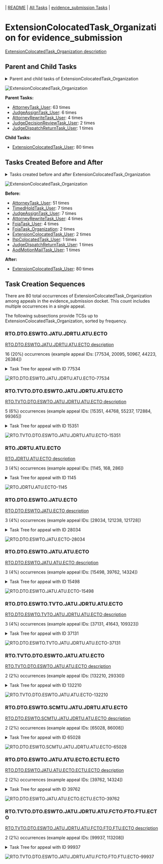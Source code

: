 <!-- DO NOT EDIT THIS FILE.  This file is autogenerated. -->
| [README](../README.md) | [All Tasks](../alltasks.md) | [evidence_submission Tasks](tasklist.md) |

# ExtensionColocatedTask_Organization for evidence_submission

[ExtensionColocatedTask_Organization description](../descr/ExtensionColocatedTask_Organization.md)

## Parent and Child Tasks

<details><summary markdown='span'>Parent and child tasks of ExtensionColocatedTask_Organization
</summary>

```
digraph G {
rankdir=LR;
node [shape=box]
"ExtensionColocatedTask_Organization" -> "ExtensionColocatedTask_User" [label=80]
"AttorneyTask_User" -> "ExtensionColocatedTask_Organization" [label=63]
"JudgeAssignTask_User" -> "ExtensionColocatedTask_Organization" [label=6]
"AttorneyRewriteTask_User" -> "ExtensionColocatedTask_Organization" [label=4]
"JudgeDecisionReviewTask_User" -> "ExtensionColocatedTask_Organization" [label=2]
"JudgeDispatchReturnTask_User" -> "ExtensionColocatedTask_Organization" [label=1]
}
```
</details>

![ExtensionColocatedTask_Organization](dot/ExtensionColocatedTask_Organization-parentchild.dot.png)

**Parent Tasks:**

   * [AttorneyTask_User](AttorneyTask_User.md): 63 times
   * [JudgeAssignTask_User](JudgeAssignTask_User.md): 6 times
   * [AttorneyRewriteTask_User](AttorneyRewriteTask_User.md): 4 times
   * [JudgeDecisionReviewTask_User](JudgeDecisionReviewTask_User.md): 2 times
   * [JudgeDispatchReturnTask_User](JudgeDispatchReturnTask_User.md): 1 times

**Child Tasks:**

   * [ExtensionColocatedTask_User](ExtensionColocatedTask_User.md): 80 times

## Tasks Created Before and After

<details><summary markdown='span'>Tasks created before and after ExtensionColocatedTask_Organization</summary>

```
digraph G {
rankdir=LR;

"ExtensionColocatedTask_Organization" -> "ExtensionColocatedTask_User" [label=80]
"AttorneyTask_User" -> "ExtensionColocatedTask_Organization" [label=51]
"TimedHoldTask_User" -> "ExtensionColocatedTask_Organization" [label=7]
"JudgeAssignTask_User" -> "ExtensionColocatedTask_Organization" [label=7]
"FoiaTask_User" -> "ExtensionColocatedTask_Organization" [label=4]
"AttorneyRewriteTask_User" -> "ExtensionColocatedTask_Organization" [label=4]
"FoiaTask_Organization" -> "ExtensionColocatedTask_Organization" [label=2]
"ExtensionColocatedTask_User" -> "ExtensionColocatedTask_Organization" [label=2]
"JudgeDispatchReturnTask_User" -> "ExtensionColocatedTask_Organization" [label=1]
"IhpColocatedTask_User" -> "ExtensionColocatedTask_Organization" [label=1]
"AodMotionMailTask_User" -> "ExtensionColocatedTask_Organization" [label=1]
}
```
</details>

![ExtensionColocatedTask_Organization](dot/ExtensionColocatedTask_Organization.dot.png)

**Before:**

   * [AttorneyTask_User](AttorneyTask_User.md): 51 times
   * [TimedHoldTask_User](TimedHoldTask_User.md): 7 times
   * [JudgeAssignTask_User](JudgeAssignTask_User.md): 7 times
   * [AttorneyRewriteTask_User](AttorneyRewriteTask_User.md): 4 times
   * [FoiaTask_User](FoiaTask_User.md): 4 times
   * [FoiaTask_Organization](FoiaTask_Organization.md): 2 times
   * [ExtensionColocatedTask_User](ExtensionColocatedTask_User.md): 2 times
   * [IhpColocatedTask_User](IhpColocatedTask_User.md): 1 times
   * [JudgeDispatchReturnTask_User](JudgeDispatchReturnTask_User.md): 1 times
   * [AodMotionMailTask_User](AodMotionMailTask_User.md): 1 times

**After:**

   * [ExtensionColocatedTask_User](ExtensionColocatedTask_User.md): 80 times

## Task Creation Sequences

There are 80 total occurrences of ExtensionColocatedTask_Organization among appeals in the evidence_submission docket.  This count includes multiple occurrences in a single appeal.

The following subsections provide TCSs up to ExtensionColocatedTask_Organization, sorted by frequency.

### RTO.DTO.ESWTO.JATU.JDRTU.ATU.ECTO

[RTO.DTO.ESWTO.JATU.JDRTU.ATU.ECTO description](../descr/RTO.DTO.ESWTO.JATU.JDRTU.ATU.ECTO.md)

16 (20%) occurrences (example appeal IDs: [77534, 20095, 50967, 44223, 26384])

<details><summary markdown='span'>Task Tree for appeal with ID 77534</summary>

```
@startuml
skinparam {
  ObjectBorderColor #555
  ObjectBorderThickness 0
  ObjectFontStyle bold
  ObjectFontSize 14
  ObjectAttributeFontColor #333
  ObjectAttributeFontSize 12
}
  object 0.RootTask #8dd3c7 {
Organization
}
  object 1.DistributionTask #ffffb3 {
Organization
}
  object 2.EvidenceSubmissionWindowTask #fccde5 {
Organization
}
  object 3.JudgeAssignTask #ccebc5 {
User
}
  object 4.JudgeDecisionReviewTask #d9d9d9 {
User
}
  object 5.AttorneyTask #bc80bd {
User
}
  object 6.ExtensionColocatedTask #ffed6f {
Organization  <back:white>    </back>
}
  object 7.ExtensionColocatedTask #ffed6f {
User
}
  object 8.TimedHoldTask #fccde5 {
User
}
  object 9.BvaDispatchTask #b3de69 {
Organization
}
  object 10.BvaDispatchTask #b3de69 {
User
}
0.RootTask -- 1.DistributionTask
1.DistributionTask -- 2.EvidenceSubmissionWindowTask
0.RootTask -- 3.JudgeAssignTask
0.RootTask -- 4.JudgeDecisionReviewTask
4.JudgeDecisionReviewTask -- 5.AttorneyTask
5.AttorneyTask -- 6.ExtensionColocatedTask
6.ExtensionColocatedTask -- 7.ExtensionColocatedTask
7.ExtensionColocatedTask -- 8.TimedHoldTask
0.RootTask -- 9.BvaDispatchTask
9.BvaDispatchTask -- 10.BvaDispatchTask
@enduml
```
</details>

![RTO.DTO.ESWTO.JATU.JDRTU.ATU.ECTO-77534](uml/RTO.DTO.ESWTO.JATU.JDRTU.ATU.ECTO-77534.png)

### RTO.TVTO.DTO.ESWTO.JATU.JDRTU.ATU.ECTO

[RTO.TVTO.DTO.ESWTO.JATU.JDRTU.ATU.ECTO description](../descr/RTO.TVTO.DTO.ESWTO.JATU.JDRTU.ATU.ECTO.md)

5 (6%) occurrences (example appeal IDs: [15351, 44768, 55237, 172884, 99365])

<details><summary markdown='span'>Task Tree for appeal with ID 15351</summary>

```
@startuml
skinparam {
  ObjectBorderColor #555
  ObjectBorderThickness 0
  ObjectFontStyle bold
  ObjectFontSize 14
  ObjectAttributeFontColor #333
  ObjectAttributeFontSize 12
}
  object 0.RootTask #8dd3c7 {
Organization
}
  object 1.TrackVeteranTask #bebada {
Organization
}
  object 2.DistributionTask #ffffb3 {
Organization
}
  object 3.EvidenceSubmissionWindowTask #fccde5 {
Organization
}
  object 4.JudgeAssignTask #ccebc5 {
User
}
  object 5.JudgeDecisionReviewTask #d9d9d9 {
User
}
  object 6.AttorneyTask #bc80bd {
User
}
  object 7.ExtensionColocatedTask #ffed6f {
Organization  <back:white>    </back>
}
  object 8.ExtensionColocatedTask #ffed6f {
User
}
  object 9.TimedHoldTask #fccde5 {
User
}
  object 10.AttorneyRewriteTask #b3de69 {
User
}
  object 11.BvaDispatchTask #b3de69 {
Organization
}
  object 12.BvaDispatchTask #b3de69 {
User
}
0.RootTask -- 1.TrackVeteranTask
0.RootTask -- 2.DistributionTask
2.DistributionTask -- 3.EvidenceSubmissionWindowTask
0.RootTask -- 4.JudgeAssignTask
0.RootTask -- 5.JudgeDecisionReviewTask
5.JudgeDecisionReviewTask -- 6.AttorneyTask
6.AttorneyTask -- 7.ExtensionColocatedTask
7.ExtensionColocatedTask -- 8.ExtensionColocatedTask
8.ExtensionColocatedTask -- 9.TimedHoldTask
5.JudgeDecisionReviewTask -- 10.AttorneyRewriteTask
0.RootTask -- 11.BvaDispatchTask
11.BvaDispatchTask -- 12.BvaDispatchTask
@enduml
```
</details>

![RTO.TVTO.DTO.ESWTO.JATU.JDRTU.ATU.ECTO-15351](uml/RTO.TVTO.DTO.ESWTO.JATU.JDRTU.ATU.ECTO-15351.png)

### RTO.JDRTU.ATU.ECTO

[RTO.JDRTU.ATU.ECTO description](../descr/RTO.JDRTU.ATU.ECTO.md)

3 (4%) occurrences (example appeal IDs: [1145, 168, 286])

<details><summary markdown='span'>Task Tree for appeal with ID 1145</summary>

```
@startuml
skinparam {
  ObjectBorderColor #555
  ObjectBorderThickness 0
  ObjectFontStyle bold
  ObjectFontSize 14
  ObjectAttributeFontColor #333
  ObjectAttributeFontSize 12
}
  object 0.RootTask #8dd3c7 {
Organization
}
  object 1.JudgeDecisionReviewTask #d9d9d9 {
User
}
  object 2.AttorneyTask #bc80bd {
User
}
  object 3.ExtensionColocatedTask #ffed6f {
Organization  <back:white>    </back>
}
  object 4.ExtensionColocatedTask #ffed6f {
User
}
  object 5.OtherColocatedTask #80b1d3 {
Organization
}
  object 6.OtherColocatedTask #80b1d3 {
User
}
  object 7.BvaDispatchTask #b3de69 {
Organization
}
  object 8.BvaDispatchTask #b3de69 {
User
}
0.RootTask -- 1.JudgeDecisionReviewTask
1.JudgeDecisionReviewTask -- 2.AttorneyTask
2.AttorneyTask -- 3.ExtensionColocatedTask
3.ExtensionColocatedTask -- 4.ExtensionColocatedTask
2.AttorneyTask -- 5.OtherColocatedTask
5.OtherColocatedTask -- 6.OtherColocatedTask
0.RootTask -- 7.BvaDispatchTask
7.BvaDispatchTask -- 8.BvaDispatchTask
@enduml
```
</details>

![RTO.JDRTU.ATU.ECTO-1145](uml/RTO.JDRTU.ATU.ECTO-1145.png)

### RTO.DTO.ESWTO.JATU.ECTO

[RTO.DTO.ESWTO.JATU.ECTO description](../descr/RTO.DTO.ESWTO.JATU.ECTO.md)

3 (4%) occurrences (example appeal IDs: [28034, 121238, 121728])

<details><summary markdown='span'>Task Tree for appeal with ID 28034</summary>

```
@startuml
skinparam {
  ObjectBorderColor #555
  ObjectBorderThickness 0
  ObjectFontStyle bold
  ObjectFontSize 14
  ObjectAttributeFontColor #333
  ObjectAttributeFontSize 12
}
  object 0.RootTask #8dd3c7 {
Organization
}
  object 1.DistributionTask #ffffb3 {
Organization
}
  object 2.EvidenceSubmissionWindowTask #fccde5 {
Organization
}
  object 3.JudgeAssignTask #ccebc5 {
User
}
  object 4.JudgeDecisionReviewTask #d9d9d9 {
User
}
  object 5.AttorneyTask #bc80bd {
User
}
  object 6.ExtensionColocatedTask #ffed6f {
Organization  <back:white>    </back>
}
  object 7.ExtensionColocatedTask #ffed6f {
User
}
  object 8.FoiaColocatedTask #fccde5 {
Organization
}
  object 9.FoiaTask #fb8072 {
Organization
}
  object 10.TimedHoldTask #fccde5 {
User
}
  object 11.FoiaTask #fb8072 {
User
}
  object 12.JudgeAssignTask #ccebc5 {
User
}
0.RootTask -- 1.DistributionTask
1.DistributionTask -- 2.EvidenceSubmissionWindowTask
0.RootTask -- 3.JudgeAssignTask
0.RootTask -- 4.JudgeDecisionReviewTask
4.JudgeDecisionReviewTask -- 5.AttorneyTask
5.AttorneyTask -- 6.ExtensionColocatedTask
6.ExtensionColocatedTask -- 7.ExtensionColocatedTask
12.JudgeAssignTask -- 8.FoiaColocatedTask
8.FoiaColocatedTask -- 9.FoiaTask
7.ExtensionColocatedTask -- 10.TimedHoldTask
9.FoiaTask -- 11.FoiaTask
0.RootTask -- 12.JudgeAssignTask
@enduml
```
</details>

![RTO.DTO.ESWTO.JATU.ECTO-28034](uml/RTO.DTO.ESWTO.JATU.ECTO-28034.png)

### RTO.DTO.ESWTO.JATU.ATU.ECTO

[RTO.DTO.ESWTO.JATU.ATU.ECTO description](../descr/RTO.DTO.ESWTO.JATU.ATU.ECTO.md)

3 (4%) occurrences (example appeal IDs: [15498, 39762, 14324])

<details><summary markdown='span'>Task Tree for appeal with ID 15498</summary>

```
@startuml
skinparam {
  ObjectBorderColor #555
  ObjectBorderThickness 0
  ObjectFontStyle bold
  ObjectFontSize 14
  ObjectAttributeFontColor #333
  ObjectAttributeFontSize 12
}
  object 0.RootTask #8dd3c7 {
Organization
}
  object 1.DistributionTask #ffffb3 {
Organization
}
  object 2.EvidenceSubmissionWindowTask #fccde5 {
Organization
}
  object 3.JudgeAssignTask #ccebc5 {
User
}
  object 4.JudgeDecisionReviewTask #d9d9d9 {
User
}
  object 5.AttorneyTask #bc80bd {
User
}
  object 6.ExtensionColocatedTask #ffed6f {
Organization  <back:white>    </back>
}
  object 7.ExtensionColocatedTask #ffed6f {
User
}
  object 8.TimedHoldTask #fccde5 {
User
}
  object 9.JudgeDecisionReviewTask #d9d9d9 {
User
}
  object 10.JudgeDecisionReviewTask #d9d9d9 {
User
}
  object 11.BvaDispatchTask #b3de69 {
Organization
}
  object 12.BvaDispatchTask #b3de69 {
User
}
0.RootTask -- 1.DistributionTask
1.DistributionTask -- 2.EvidenceSubmissionWindowTask
0.RootTask -- 3.JudgeAssignTask
0.RootTask -- 4.JudgeDecisionReviewTask
10.JudgeDecisionReviewTask -- 5.AttorneyTask
5.AttorneyTask -- 6.ExtensionColocatedTask
6.ExtensionColocatedTask -- 7.ExtensionColocatedTask
7.ExtensionColocatedTask -- 8.TimedHoldTask
0.RootTask -- 9.JudgeDecisionReviewTask
0.RootTask -- 10.JudgeDecisionReviewTask
0.RootTask -- 11.BvaDispatchTask
11.BvaDispatchTask -- 12.BvaDispatchTask
@enduml
```
</details>

![RTO.DTO.ESWTO.JATU.ATU.ECTO-15498](uml/RTO.DTO.ESWTO.JATU.ATU.ECTO-15498.png)

### RTO.DTO.ESWTO.TVTO.JATU.JDRTU.ATU.ECTO

[RTO.DTO.ESWTO.TVTO.JATU.JDRTU.ATU.ECTO description](../descr/RTO.DTO.ESWTO.TVTO.JATU.JDRTU.ATU.ECTO.md)

3 (4%) occurrences (example appeal IDs: [37131, 41643, 109323])

<details><summary markdown='span'>Task Tree for appeal with ID 37131</summary>

```
@startuml
skinparam {
  ObjectBorderColor #555
  ObjectBorderThickness 0
  ObjectFontStyle bold
  ObjectFontSize 14
  ObjectAttributeFontColor #333
  ObjectAttributeFontSize 12
}
  object 0.RootTask #8dd3c7 {
Organization
}
  object 1.DistributionTask #ffffb3 {
Organization
}
  object 2.EvidenceSubmissionWindowTask #fccde5 {
Organization
}
  object 3.TrackVeteranTask #bebada {
Organization
}
  object 4.JudgeAssignTask #ccebc5 {
User
}
  object 5.JudgeDecisionReviewTask #d9d9d9 {
User
}
  object 6.AttorneyTask #bc80bd {
User
}
  object 7.ExtensionColocatedTask #ffed6f {
Organization  <back:white>    </back>
}
  object 8.ExtensionColocatedTask #ffed6f {
User
}
  object 9.TimedHoldTask #fccde5 {
User
}
0.RootTask -- 1.DistributionTask
1.DistributionTask -- 2.EvidenceSubmissionWindowTask
0.RootTask -- 3.TrackVeteranTask
0.RootTask -- 4.JudgeAssignTask
0.RootTask -- 5.JudgeDecisionReviewTask
5.JudgeDecisionReviewTask -- 6.AttorneyTask
6.AttorneyTask -- 7.ExtensionColocatedTask
7.ExtensionColocatedTask -- 8.ExtensionColocatedTask
8.ExtensionColocatedTask -- 9.TimedHoldTask
@enduml
```
</details>

![RTO.DTO.ESWTO.TVTO.JATU.JDRTU.ATU.ECTO-37131](uml/RTO.DTO.ESWTO.TVTO.JATU.JDRTU.ATU.ECTO-37131.png)

### RTO.TVTO.DTO.ESWTO.JATU.ATU.ECTO

[RTO.TVTO.DTO.ESWTO.JATU.ATU.ECTO description](../descr/RTO.TVTO.DTO.ESWTO.JATU.ATU.ECTO.md)

2 (2%) occurrences (example appeal IDs: [132210, 29330])

<details><summary markdown='span'>Task Tree for appeal with ID 132210</summary>

```
@startuml
skinparam {
  ObjectBorderColor #555
  ObjectBorderThickness 0
  ObjectFontStyle bold
  ObjectFontSize 14
  ObjectAttributeFontColor #333
  ObjectAttributeFontSize 12
}
  object 0.RootTask #8dd3c7 {
Organization
}
  object 1.TrackVeteranTask #bebada {
Organization
}
  object 2.DistributionTask #ffffb3 {
Organization
}
  object 3.EvidenceSubmissionWindowTask #fccde5 {
Organization
}
  object 4.JudgeAssignTask #ccebc5 {
User
}
  object 5.JudgeDecisionReviewTask #d9d9d9 {
User
}
  object 6.AttorneyTask #bc80bd {
User
}
  object 7.ExtensionColocatedTask #ffed6f {
Organization  <back:white>    </back>
}
  object 8.ExtensionColocatedTask #ffed6f {
User
}
  object 9.TimedHoldTask #fccde5 {
User
}
  object 10.JudgeDecisionReviewTask #d9d9d9 {
User
}
  object 11.JudgeDecisionReviewTask #d9d9d9 {
User
}
  object 12.BvaDispatchTask #b3de69 {
Organization
}
  object 13.BvaDispatchTask #b3de69 {
User
}
0.RootTask -- 1.TrackVeteranTask
0.RootTask -- 2.DistributionTask
2.DistributionTask -- 3.EvidenceSubmissionWindowTask
0.RootTask -- 4.JudgeAssignTask
0.RootTask -- 5.JudgeDecisionReviewTask
11.JudgeDecisionReviewTask -- 6.AttorneyTask
6.AttorneyTask -- 7.ExtensionColocatedTask
7.ExtensionColocatedTask -- 8.ExtensionColocatedTask
8.ExtensionColocatedTask -- 9.TimedHoldTask
0.RootTask -- 10.JudgeDecisionReviewTask
0.RootTask -- 11.JudgeDecisionReviewTask
0.RootTask -- 12.BvaDispatchTask
12.BvaDispatchTask -- 13.BvaDispatchTask
@enduml
```
</details>

![RTO.TVTO.DTO.ESWTO.JATU.ATU.ECTO-132210](uml/RTO.TVTO.DTO.ESWTO.JATU.ATU.ECTO-132210.png)

### RTO.DTO.ESWTO.SCMTU.JATU.JDRTU.ATU.ECTO

[RTO.DTO.ESWTO.SCMTU.JATU.JDRTU.ATU.ECTO description](../descr/RTO.DTO.ESWTO.SCMTU.JATU.JDRTU.ATU.ECTO.md)

2 (2%) occurrences (example appeal IDs: [65028, 86008])

<details><summary markdown='span'>Task Tree for appeal with ID 65028</summary>

```
@startuml
skinparam {
  ObjectBorderColor #555
  ObjectBorderThickness 0
  ObjectFontStyle bold
  ObjectFontSize 14
  ObjectAttributeFontColor #333
  ObjectAttributeFontSize 12
}
  object 0.RootTask #8dd3c7 {
Organization
}
  object 1.DistributionTask #ffffb3 {
Organization
}
  object 2.EvidenceSubmissionWindowTask #fccde5 {
Organization
}
  object 3.SpecialCaseMovementTask #8dd3c7 {
User
}
  object 4.JudgeAssignTask #ccebc5 {
User
}
  object 5.JudgeDecisionReviewTask #d9d9d9 {
User
}
  object 6.AttorneyTask #bc80bd {
User
}
  object 7.ExtensionColocatedTask #ffed6f {
Organization  <back:white>    </back>
}
  object 8.ExtensionColocatedTask #ffed6f {
User
}
  object 9.TimedHoldTask #fccde5 {
User
}
  object 10.BvaDispatchTask #b3de69 {
Organization
}
  object 11.BvaDispatchTask #b3de69 {
User
}
0.RootTask -- 1.DistributionTask
1.DistributionTask -- 2.EvidenceSubmissionWindowTask
1.DistributionTask -- 3.SpecialCaseMovementTask
0.RootTask -- 4.JudgeAssignTask
0.RootTask -- 5.JudgeDecisionReviewTask
5.JudgeDecisionReviewTask -- 6.AttorneyTask
6.AttorneyTask -- 7.ExtensionColocatedTask
7.ExtensionColocatedTask -- 8.ExtensionColocatedTask
8.ExtensionColocatedTask -- 9.TimedHoldTask
0.RootTask -- 10.BvaDispatchTask
10.BvaDispatchTask -- 11.BvaDispatchTask
@enduml
```
</details>

![RTO.DTO.ESWTO.SCMTU.JATU.JDRTU.ATU.ECTO-65028](uml/RTO.DTO.ESWTO.SCMTU.JATU.JDRTU.ATU.ECTO-65028.png)

### RTO.DTO.ESWTO.JATU.ATU.ECTO.ECTU.ECTO

[RTO.DTO.ESWTO.JATU.ATU.ECTO.ECTU.ECTO description](../descr/RTO.DTO.ESWTO.JATU.ATU.ECTO.ECTU.ECTO.md)

2 (2%) occurrences (example appeal IDs: [39762, 14324])

<details><summary markdown='span'>Task Tree for appeal with ID 39762</summary>

```
@startuml
skinparam {
  ObjectBorderColor #555
  ObjectBorderThickness 0
  ObjectFontStyle bold
  ObjectFontSize 14
  ObjectAttributeFontColor #333
  ObjectAttributeFontSize 12
}
  object 0.RootTask #8dd3c7 {
Organization
}
  object 1.DistributionTask #ffffb3 {
Organization
}
  object 2.EvidenceSubmissionWindowTask #fccde5 {
Organization
}
  object 3.JudgeAssignTask #ccebc5 {
User
}
  object 4.JudgeDecisionReviewTask #d9d9d9 {
User
}
  object 5.AttorneyTask #bc80bd {
User
}
  object 6.ExtensionColocatedTask #ffed6f {
Organization  <back:white>    </back>
}
  object 7.ExtensionColocatedTask #ffed6f {
User
}
  object 8.ExtensionColocatedTask #ffed6f {
Organization  <back:white>    </back>
}
  object 9.ExtensionColocatedTask #ffed6f {
User
}
  object 10.TimedHoldTask #fccde5 {
User
}
  object 11.FoiaColocatedTask #fccde5 {
Organization
}
  object 12.FoiaTask #fb8072 {
Organization
}
  object 13.FoiaTask #fb8072 {
User
}
  object 14.FoiaTask #fb8072 {
User
}
  object 15.JudgeDecisionReviewTask #d9d9d9 {
User
}
  object 16.BvaDispatchTask #b3de69 {
Organization
}
  object 17.BvaDispatchTask #b3de69 {
User
}
0.RootTask -- 1.DistributionTask
1.DistributionTask -- 2.EvidenceSubmissionWindowTask
0.RootTask -- 3.JudgeAssignTask
0.RootTask -- 4.JudgeDecisionReviewTask
15.JudgeDecisionReviewTask -- 5.AttorneyTask
5.AttorneyTask -- 6.ExtensionColocatedTask
6.ExtensionColocatedTask -- 7.ExtensionColocatedTask
5.AttorneyTask -- 8.ExtensionColocatedTask
8.ExtensionColocatedTask -- 9.ExtensionColocatedTask
9.ExtensionColocatedTask -- 10.TimedHoldTask
5.AttorneyTask -- 11.FoiaColocatedTask
11.FoiaColocatedTask -- 12.FoiaTask
12.FoiaTask -- 13.FoiaTask
12.FoiaTask -- 14.FoiaTask
0.RootTask -- 15.JudgeDecisionReviewTask
0.RootTask -- 16.BvaDispatchTask
16.BvaDispatchTask -- 17.BvaDispatchTask
@enduml
```
</details>

![RTO.DTO.ESWTO.JATU.ATU.ECTO.ECTU.ECTO-39762](uml/RTO.DTO.ESWTO.JATU.ATU.ECTO.ECTU.ECTO-39762.png)

### RTO.TVTO.DTO.ESWTO.JATU.JDRTU.ATU.FCTO.FTO.FTU.ECTO

[RTO.TVTO.DTO.ESWTO.JATU.JDRTU.ATU.FCTO.FTO.FTU.ECTO description](../descr/RTO.TVTO.DTO.ESWTO.JATU.JDRTU.ATU.FCTO.FTO.FTU.ECTO.md)

2 (2%) occurrences (example appeal IDs: [99937, 113208])

<details><summary markdown='span'>Task Tree for appeal with ID 99937</summary>

```
@startuml
skinparam {
  ObjectBorderColor #555
  ObjectBorderThickness 0
  ObjectFontStyle bold
  ObjectFontSize 14
  ObjectAttributeFontColor #333
  ObjectAttributeFontSize 12
}
  object 0.RootTask #8dd3c7 {
Organization
}
  object 1.TrackVeteranTask #bebada {
Organization
}
  object 2.DistributionTask #ffffb3 {
Organization
}
  object 3.EvidenceSubmissionWindowTask #fccde5 {
Organization
}
  object 4.JudgeAssignTask #ccebc5 {
User
}
  object 5.JudgeDecisionReviewTask #d9d9d9 {
User
}
  object 6.AttorneyTask #bc80bd {
User
}
  object 7.FoiaColocatedTask #fccde5 {
Organization
}
  object 8.FoiaTask #fb8072 {
Organization
}
  object 9.FoiaTask #fb8072 {
User
}
  object 10.ExtensionColocatedTask #ffed6f {
Organization  <back:white>    </back>
}
  object 11.ExtensionColocatedTask #ffed6f {
User
}
  object 12.TimedHoldTask #fccde5 {
User
}
  object 13.BvaDispatchTask #b3de69 {
Organization
}
  object 14.BvaDispatchTask #b3de69 {
User
}
  object 15.EvidenceOrArgumentMailTask #ffffb3 {
Organization
}
  object 16.EvidenceOrArgumentMailTask #ffffb3 {
Organization
}
  object 17.EvidenceOrArgumentMailTask #ffffb3 {
User
}
0.RootTask -- 1.TrackVeteranTask
0.RootTask -- 2.DistributionTask
2.DistributionTask -- 3.EvidenceSubmissionWindowTask
0.RootTask -- 4.JudgeAssignTask
0.RootTask -- 5.JudgeDecisionReviewTask
5.JudgeDecisionReviewTask -- 6.AttorneyTask
6.AttorneyTask -- 7.FoiaColocatedTask
7.FoiaColocatedTask -- 8.FoiaTask
8.FoiaTask -- 9.FoiaTask
6.AttorneyTask -- 10.ExtensionColocatedTask
10.ExtensionColocatedTask -- 11.ExtensionColocatedTask
11.ExtensionColocatedTask -- 12.TimedHoldTask
0.RootTask -- 13.BvaDispatchTask
13.BvaDispatchTask -- 14.BvaDispatchTask
0.RootTask -- 15.EvidenceOrArgumentMailTask
15.EvidenceOrArgumentMailTask -- 16.EvidenceOrArgumentMailTask
16.EvidenceOrArgumentMailTask -- 17.EvidenceOrArgumentMailTask
@enduml
```
</details>

![RTO.TVTO.DTO.ESWTO.JATU.JDRTU.ATU.FCTO.FTO.FTU.ECTO-99937](uml/RTO.TVTO.DTO.ESWTO.JATU.JDRTU.ATU.FCTO.FTO.FTU.ECTO-99937.png)

